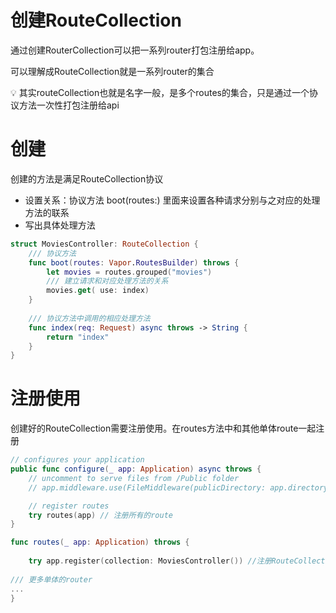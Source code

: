 # 创建RouteCollection

通过创建RouterCollection可以把一系列router打包注册给app。

可以理解成RouteCollection就是一系列router的集合

<aside>
💡 其实routeCollection也就是名字一般，是多个routes的集合，只是通过一个协议方法一次性打包注册给api

</aside>

# 创建

创建的方法是满足RouteCollection协议

- 设置关系：协议方法 boot(routes:) 里面来设置各种请求分别与之对应的处理方法的联系
- 写出具体处理方法

```swift
struct MoviesController: RouteCollection {
    /// 协议方法
    func boot(routes: Vapor.RoutesBuilder) throws {
        let movies = routes.grouped("movies")
        /// 建立请求和对应处理方法的关系
        movies.get( use: index)
    }
    
    /// 协议方法中调用的相应处理方法
    func index(req: Request) async throws -> String {
        return "index"
    }
}
```

# 注册使用

创建好的RouteCollection需要注册使用。在routes方法中和其他单体route一起注册

```swift
// configures your application
public func configure(_ app: Application) async throws {
    // uncomment to serve files from /Public folder
    // app.middleware.use(FileMiddleware(publicDirectory: app.directory.publicDirectory))

    // register routes
    try routes(app) // 注册所有的route
}

func routes(_ app: Application) throws {
    
    try app.register(collection: MoviesController()) //注册RouteCollection
		
/// 更多单体的router
...
}
```